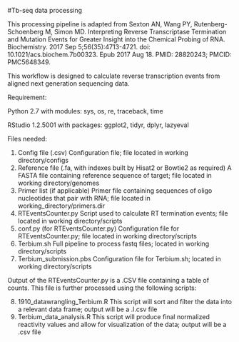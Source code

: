 #Tb-seq data processing

This processing pipeline is adapted from Sexton AN, Wang PY, Rutenberg-Schoenberg M, Simon MD. Interpreting Reverse Transcriptase Termination and Mutation Events for Greater Insight into the Chemical Probing of RNA. Biochemistry. 2017 Sep 5;56(35):4713-4721. doi: 10.1021/acs.biochem.7b00323. Epub 2017 Aug 18. PMID: 28820243; PMCID: PMC5648349. 

This workflow is designed to calculate reverse transcription events from aligned next generation sequencing data. 

Requirement:

Python 2.7
 with modules: sys, os, re, traceback, time

RStudio 1.2.5001
with packages: ggplot2, tidyr, dplyr, lazyeval

Files needed:
1. Config file (.csv)
	Configuration file; file located in working directory/configs
2. Reference file (.fa, with indexes built by Hisat2 or Bowtie2 as required)
	A FASTA file containing reference sequence of target; file located in working directory/genomes
3. Primer list (if applicable)
	Primer file containing sequences of oligo nucleotides that pair with RNA; file located in working_directory/primers.dir
4. RTEventsCounter.py
	Script used to calculate RT termination events; file located in working directory/scripts
5. conf.py (for RTEventsCounter.py)
	Configuration file for RTEventsCounter.py; file located in working directory/scripts
6. Terbium.sh
	Full pipeline to process fastq files; located in working directory/scripts
7. Terbium_submission.pbs
	Configuration file for Terbium.sh; located in working directory/scripts

Output of the RTEventsCounter.py is a .CSV file containing a table of counts. This file is further processed using the following scripts:

8. 1910_datawrangling_Terbium.R
This script will sort and filter the data into a relevant data frame; output will be a .l.csv file
9. Terbium_data_analysis.R
This script will produce final normalized reactivity values and allow for visualization of the data; output will be a .csv file


